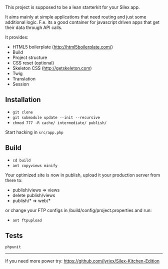 This project is supposed to be a lean starterkit for your Silex app.

It aims mainly at simple applications that need routing and just some additional logic. 
F.e. its a good container for javascript driven apps that get their data through API calls.

It provides:

*  HTML5 boilerplate (http://html5boilerplate.com/)
  *  Build
  *  Project structure
  *  CSS reset (optional)
*  Skeleton CSS (http://getskeleton.com)
*  Twig
*  Translation
*  Session

Installation
------------

*  `git clone`
*  `git submodule update --init --recursive`
*  `chmod 777 -R cache/ intermediate/ publish/`

Start hacking in `src/app.php`

Build
-----
*  `cd build`
*  `ant copyviews minify`

Your optimized site is now in publish, upload it your production server from there to:

*  publish/views => views
*  delete publish/views
*  publish/* => web/*

or change your FTP configs in /build/config/project.properties
and run:

*  `ant ftpupload`


Tests
-----
`phpunit`


------------
If you need more power try:
https://github.com/lyrixx/Silex-Kitchen-Edition